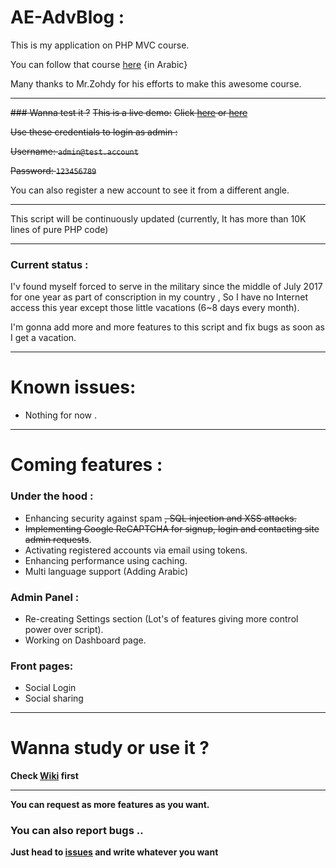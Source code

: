 # AE-AdvBlog :
This is my application on PHP MVC course.

You can follow that course [here](https://www.youtube.com/playlist?list=PLGO8ntvxgiZPZBHUGED6ItUujXylNGpMH) {in Arabic}

Many thanks to Mr.Zohdy for his efforts to make this awesome course.
***
~~### Wanna test it ?~~
~~This is a live demo:~~
~~Click [here](http://bit.ly/2vc4ZSf) or [here](http://bit.ly/2v6C5mA)~~

~~Use these credentials to login as admin :~~

~~Username: `admin@test.account`~~

~~Password: `123456789`~~

You can also register a new account to see it from a different angle.
***
This script will be continuously updated (currently, It has more than 10K lines of pure PHP code)
***
### Current status :
I'v found myself forced to serve in the military since the middle of July 2017 for one year as part of conscription in my country , So I have no Internet access this year except those little vacations (6~8 days every month).

I'm gonna add more and more features to this script and fix bugs as soon as I get a vacation.
***
# Known issues:
- Nothing for now .
***
# Coming features :
### Under the hood :
- Enhancing security against spam ~~, SQL injection and XSS attacks.~~
- ~~Implementing Google ReCAPTCHA for signup, login and contacting site admin requests~~.
- Activating registered accounts via email using tokens.
- Enhancing performance using caching.
- Multi language support (Adding Arabic)
### Admin Panel :
- Re-creating Settings section (Lot's of features giving more control power over script).
- Working on Dashboard page.
### Front pages:
- Social Login
- Social sharing
***
# Wanna study or use it ?
**Check [Wiki](https://github.com/akkk33/AE-AdvBlog/wiki) first**
***
**You can request as more features as you want.**
### You can also report bugs ..
**Just head to [issues](https://github.com/akkk33/AE-AdvBlog/issues) and write whatever you want**
